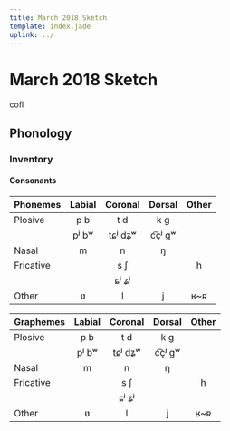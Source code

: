 ```yaml
---
title: March 2018 Sketch
template: index.jade
uplink: ../
---
```


# March 2018 Sketch
<!--{#top.center}-->
<div class="author">cofl</div>

## Phonology
### Inventory
#### Consonants
<div class="flex-parent">
<div class="flex-child">

|Phonemes                   |Labial|Coronal|Dorsal|Other|
|---------------------------|:----:|:-----:|:----:|:---:|
|Plosive<!--{rowspan=2}-->  |p b   |t d    |k g   |     |
|<!--{.hidden}-->           |pʲ bʷ |tɕʲ dʑʷ|c͡çʲ gʷ|     |
|Nasal                      |m     |n      |ŋ     |     |
|Fricative<!--{rowspan=2}-->|      |s ʃ    |      |h    |
|<!--{.hidden}-->           |      |ɕʲ ʑʲ  |      |     |
|Other                      |ʋ     |l      |j     |ʁ~ʀ  |
<!--{table:.tb-center.row-headers}-->
</div>
<div class="flex-child">

|Graphemes                  |Labial|Coronal|Dorsal|Other|
|---------------------------|:----:|:-----:|:----:|:---:|
|Plosive<!--{rowspan=2}-->  |p b   |t d    |k g   |     |
|<!--{.hidden}-->           |pʲ bʷ |tɕʲ dʑʷ|c͡çʲ gʷ|     |
|Nasal                      |m     |n      |ŋ     |     |
|Fricative<!--{rowspan=2}-->|      |s ʃ    |      |h    |
|<!--{.hidden}-->           |      |ɕʲ ʑʲ  |      |     |
|Other                      |ʋ     |l      |j     |ʁ~ʀ  |
<!--{table:.tb-center.row-headers}-->
</div>
</div>
